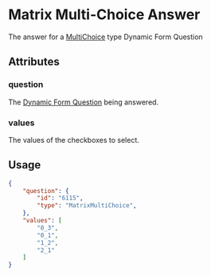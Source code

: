 # Matrix Multi-Choice Answer <Badge text="object" vertical="middle" />
The answer for a [MultiChoice](./df-question-type/#matrix-multi-choice) type Dynamic Form Question

## Attributes
### question [<Badge text="object" vertical="middle" />](./df-question)
The [Dynamic Form Question](./df-question) being answered.

### values <Badge text="array of strings" vertical="middle" />
The values of the checkboxes to select.

## Usage
``` json
{
    "question": {
        "id": "6115",
        "type": "MatrixMultiChoice",
    },
    "values": [
        "0_3",
        "0_1",
        "1_2",
        "2_1"
    ]
}
```